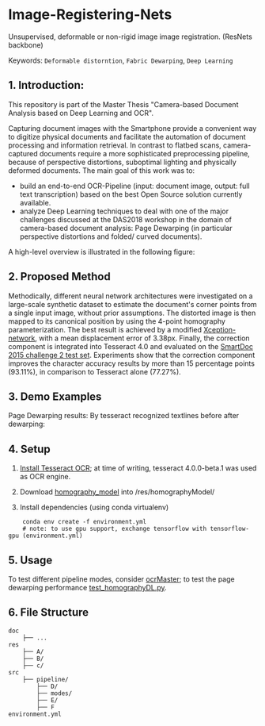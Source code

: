 # Image-Registering-Nets
Unsupervised, deformable or non-rigid image image registration. (ResNets backbone) 

Keywords: `Deformable distorntion`, `Fabric Dewarping`, `Deep Learning` 


## 1. Introduction: 

This repository is part of the Master Thesis "Camera-based Document Analysis based on Deep Learning and OCR". 

Capturing document images with the Smartphone provide a convenient way to digitize physical documents and facilitate the 
automation of document processing and information retrieval. In contrast to flatbed scans, camera-captured documents 
require a more sophisticated preprocessing pipeline, because of perspective distortions, suboptimal lighting and 
physically deformed documents. The main goal of this work was to:
- build an end-to-end OCR-Pipeline (input: document image, output: full text transcription) based on the best 
Open Source solution currently available. 
- analyze Deep Learning techniques to deal with one of the major challenges discussed at the DAS2018 
workshop in the domain of camera-based document analysis: Page Dewarping (in particular perspective distortions 
and folded/ curved documents).

 A high-level overview is illustrated in the following figure:


## 2. Proposed Method

Methodically, different neural network architectures were investigated on a large-scale synthetic dataset to estimate 
the document's corner points from a single input image, without prior assumptions. The distorted image is then mapped 
to its canonical position by using the 4-point homography parameterization. The best result is achieved by a modified 
[Xception-network](https://arxiv.org/pdf/1610.02357.pdf), with a mean displacement error of 3.38px. 
Finally, the correction component is integrated into Tesseract 4.0 and evaluated on the [SmartDoc 2015 challenge 2 test 
set](http://www.cvc.uab.es/~marcal/pdfs/ICDAR15e.pdf). Experiments show that the correction component improves 
the character accuracy results by more than 15 percentage points (93.11\%), in comparison to Tesseract alone (77.27\%).  

## 3. Demo Examples

Page Dewarping results:
By tesseract recognized textlines before after dewarping:


## 4. Setup

1. [Install Tesseract OCR](https://github.com/tesseract-ocr/tesseract); at time of writing, tesseract 4.0.0-beta.1 
was used as OCR engine.

2. Download [homography_model](https://www.dropbox.com/s/mie2ddqx5stntgp/xception_10000.h5?dl=0) into /res/homographyModel/

3. Install dependencies (using conda virtualenv)
    
```     
    conda env create -f environment.yml
    # note: to use gpu support, exchange tensorflow with tensorflow-gpu (environment.yml)
```

## 5. Usage

To test different pipeline modes, consider [ocrMaster](src/pipeline/test_OCRMaster.py); to test the page dewarping 
performance [test_homographyDL.py](src/pipeline/dl_homograhpy/unit_tests/test_homographyDL.py).

## 6. File Structure

    doc
        ├── ...                                                        
    res                               
        ├── A/                                            
        ├── B/                                            
        ├── c/                                    
    src
        ├── pipeline/                                               
            ├── D/                                       
            ├── modes/                                                   
            ├── E/                                    
            ├── F                                          
    environment.yml                                                      

